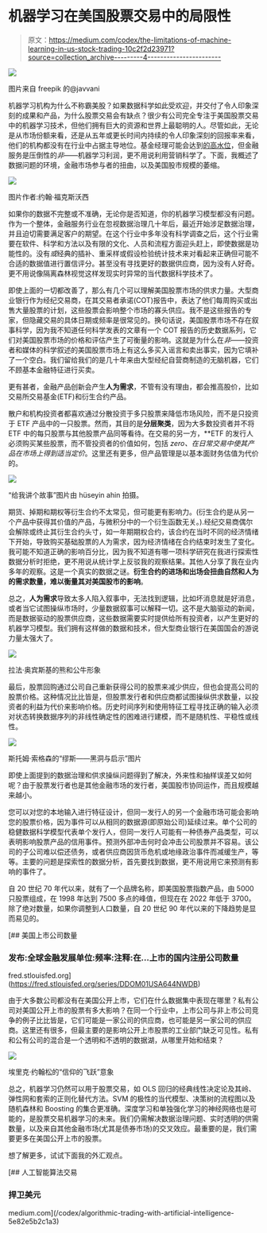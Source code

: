 # 机器学习在美国股票交易中的局限性

> 原文：<https://medium.com/codex/the-limitations-of-machine-learning-in-us-stock-trading-10c2f2d23971?source=collection_archive---------4----------------------->

![](img/d466c59e9b4cb1d8fce5db6139c115f9.png)

图片来自 freepik 的@javvani

机器学习机构为什么不称霸美股？如果数据科学如此受欢迎，并交付了令人印象深刻的成果和产品，为什么股票交易会有缺点？很少有公司完全专注于美国股票交易中的机器学习技术，但他们拥有巨大的资源和世界上最聪明的人。尽管如此，无论是从市场份额来看，还是从五年或更长时间内持续的令人印象深刻的回报率来看，他们的机构都没有在行业中占据主导地位。基金经理可能会达到[的高水位](https://www.thebalancemoney.com/what-is-a-high-water-mark-5205643)，但金融服务是压倒性的*非*——机器学习利润，更不用说利用营销科学了。下面，我概述了数据问题的环境，金融市场参与者的扭曲，以及美国股市规模的萎缩。

![](img/9e091094a13a53ca60331d022d6e05b0.png)

图片作者:约翰·福克斯沃西

如果你的数据不完整或不准确，无论你是否知道，你的机器学习模型都没有问题。作为一个整体，金融服务行业在忽视数据治理几十年后，最近开始涉足数据治理，并且迫切需要满足客户的期望。在这个行业中多年没有科学调查之后，这个行业需要在软件、科学和方法以及有限的文化、人员和流程方面迎头赶上，即使数据是功能性的。没有*或*经典的插补、重采样或假设检验统计技术来对看起来正确但可能不合适的数据值进行置信评分。甚至没有寻找更好的数据供应商，因为没有人好奇。更不用说像隔离森林视觉这样发现实时异常的当代数据科学技术了。

即使上面的一切都改善了，那么有几个可以理解美国股票市场的供求力量。大型商业银行作为经纪交易商，在其交易者承诺(COT)报告中，表达了他们每周购买或出售大量股票的计划，这些股票会影响整个市场的寡头供应。我不是这些报告的专家，但隐藏交易的具体日期或频率是很常见的。换句话说，美国股票市场不存在叙事科学，因为我不知道任何科学发表的文章有一个 COT 报告的历史数据系列，它们对美国股票市场的价格和评估产生了可衡量的影响。这就是为什么在*非*——投资者和媒体的科学叙述的美国股票市场上有这么多买入谣言和卖出事实，因为它填补了一个空白。我们留给我们的是几十年来由大型经纪自营商制造的无脑机器，它们不顾基本金融特征进行买卖。

更有甚者，金融产品创新会产生**人为需求**，不管有没有理由，都会推高股价，比如交易所交易基金(ETF)和衍生合约产品。

散户和机构投资者都喜欢通过分散投资于多只股票来降低市场风险，而不是只投资于 ETF 产品中的一只股票。然而，其目的是**分层聚类**，因为大多数投资者并不将 ETF 中的每只股票与其他股票产品同等看待。在交易的另一方，**ETF 的发行人必须购买某些股票，而不管投资者的价值如何，包括 *zero、*在日常交易中使其产品在市场上得到适当定价**。这里还有更多，但产品管理是以基本面财务估值为代价的。

![](img/19c64ac14f1f643ae9c3d83ecc8112c7.png)

“给我讲个故事”图片由 hüseyin ahin 拍摄。

期货、掉期和期权等衍生合约不太常见，但可能更有影响力。(衍生合约是从另一个产品中获得其价值的产品，与微积分中的一个衍生函数无关。).经纪交易商偶尔会解除或终止其衍生合约头寸，如一年期期权合约，该合约在当时不同的经济情绪下开始，导致购买基础股票的人为需求，因为经济情绪在合约结束时发生了变化。我可能不知道正确的影响百分比，因为我不知道有哪一项科学研究在我进行探索性数据分析时拒绝，更不用说从统计学上反驳我的观察结果。其他人分享了我在业内多年的观察。这是一个真实的数据之谜。**衍生合约的进场和出场会扭曲自然和人为的需求数量，难以衡量其对美国股市的影响**。

总之，**人为需求**导致太多人陷入叙事中，无法找到逻辑，比如坏消息就是好消息，或者当它试图操纵市场时，少量数据叙事可以解释一切。这不是大脑驱动的新闻，而是数据驱动的股票供应商，这些数据需要实时提供给所有投资者，以产生更好的机器学习模型。我们拥有这样做的数据和技术，但大型商业银行在美国国会的游说力量太强大了。

![](img/840409ba21ee9d5b6b4f5884765fb475.png)

拉法·奥宾斯基的熊和公牛形象

最后，股票回购通过公司自己重新获得公司的股票来减少供应，但也会提高公司的股票价格。这种情况比比皆是，但股票发行者和供应商都试图操纵供求数量，以投资者的利益为代价来影响价格。历史时间序列和使用特征工程寻找正确的输入必须对状态转换数据序列的非线性确定性的困难进行建模，而不是随机性、平稳性或线性。

![](img/616a9bd299fa68c3f6992a22e4ce9c16.png)

斯托姆·索格森的“缪斯——黑洞与启示”图片

即使上面提到的数据治理和供求操纵问题得到了解决，外来性和抽样误差又如何呢？由于股票发行者也是其他金融市场的发行者，美国股市协同运作，而且规模越来越小。

您可以对您的本地输入进行特征设计，但同一发行人的另一个金融市场可能会影响您的股票价格，因为事件可以从相同的数据源(即原始公司)延续过来。单个公司的稳健数据科学模型代表单个发行人，但同一发行人可能有一种债券产品类型，可以表明影响股票产品的信用事件。预测外部冲击何时会冲击公司股票并不容易。该公司的子公司难以偿还债务，或者供应商因货币危机或地缘政治事件而减缓生产，等等。主要的问题是探索性的数据分析，首先要找到数据，更不用说用它来预测有影响的事件了。

自 20 世纪 70 年代以来，就有了一个品牌名称，即美国股票指数产品，由 5000 只股票组成，在 1998 年达到 7500 多点的峰值，但现在在 2022 年低于 3700。除了绝对数量，如果你调整到人口数量，自 20 世纪 90 年代以来的下降趋势是显而易见的。

[](https://fred.stlouisfed.org/series/DDOM01USA644NWDB) [## 美国上市公司数量

### 发布:全球金融发展单位:频率:注释:在…上市的国内注册公司数量

fred.stlouisfed.org](https://fred.stlouisfed.org/series/DDOM01USA644NWDB) 

由于大多数公司都没有在美国公开上市，它们在什么数据集中表现在哪里？私有公司对美国公开上市的股票有多大影响？在同一个行业中，上市公司与非上市公司竞争的例子比比皆是，它们可能是一家公司的供应商，也可能是另一家公司的供应商。这里还有很多，但最主要的是影响公开上市股票的工业部门缺乏可见性。私有和公有公司的混合是一个透明和不透明的数据湖，从哪里开始和结束？

![](img/426469801ad072b0545098f9c959f179.png)

埃里克·约翰松的“信仰的飞跃”意象

总之，机器学习仍然可以用于股票交易，如 OLS 回归的经典线性决定论及其岭、弹性网和套索的正则化替代方法。SVM 的极性的当代模型、决策树的流程图以及随机森林和 Boosting 的集合更准确。深度学习和单独强化学习的神经网络也是可能的，是股票交易机器学习的未来。我们仍需解决数据治理问题、实时透明的供需数量，以及来自其他金融市场(尤其是债券市场)的交叉效应。最重要的是，我们需要更多在美国公开上市的股票。

想了解更多，试试下面我的外汇观点。

[](/codex/algorithmic-trading-with-artificial-intelligence-5e82e5b2c1a3) [## 人工智能算法交易

### 捍卫美元

medium.com](/codex/algorithmic-trading-with-artificial-intelligence-5e82e5b2c1a3)